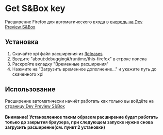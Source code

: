 # Get S&Box key 
Расширение Firefox для автоматического входа в [очередь на Dev Preview S&Box]

## Установка
1. Скачайте xpi файл расширения из [Releases]
2. Введите "about:debugging#/runtime/this-firefox" в строке поиска
3. Раскройте вкладку "Временные расширения"
4. Нажмите на "Загрузить временное дополнение..." и укажите путь до скаченного xpi

## Использование
Расширение автоматически начнёт работать как только вы войдёте на [страницу Dev Preview S&Box]

#### Внимание! Установленное таким образом расширение будет работать только до закрытия браузера, при следующем запуске нужно снова загрузить расширение(см. пункт 2 установки) 

[очередь на Dev Preview S&Box]: https://asset.party/get/developer/preview
[страницу Dev Preview S&Box]: https://asset.party/get/developer/preview
[Releases]: https://github.com/RoBit666/get-s-and-box-key/releases